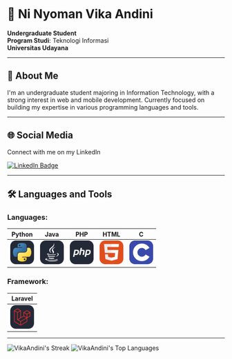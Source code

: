 # 🌟 Ni Nyoman Vika Andini

**Undergraduate Student**  
**Program Studi**: Teknologi Informasi  
**Universitas Udayana**

---

## 📌 About Me
I'm an undergraduate student majoring in Information Technology, with a strong interest in web and mobile development. Currently focused on building my expertise in various programming languages and tools.

---

## 🌐 Social Media
Connect with me on my LinkedIn

[![LinkedIn Badge](https://img.shields.io/badge/LinkedIn-0077B5?style=for-the-badge&logo=linkedin&logoColor=white)](https://www.linkedin.com/in/ni-nyoman-vika-andini-487997293) 

---

## 🛠️ Languages and Tools

### Languages:
| Python | Java | PHP | HTML | C |
|--------|------|-----|------|---|
| <img src="https://raw.githubusercontent.com/tandpfun/skill-icons/main/icons/Python-Dark.svg" width="55" height="55"/> | <img src="https://raw.githubusercontent.com/tandpfun/skill-icons/main/icons/Java-Dark.svg" width="55" height="55"/> | <img src="https://raw.githubusercontent.com/tandpfun/skill-icons/main/icons/PHP-Dark.svg" width="55" height="55"/> | <img src="https://raw.githubusercontent.com/tandpfun/skill-icons/main/icons/HTML.svg" width="55" height="55"/> | <img src="https://raw.githubusercontent.com/tandpfun/skill-icons/main/icons/C.svg" width="55" height="55"/> |

### Framework:
| Laravel |
|---------|
| <img src="https://raw.githubusercontent.com/tandpfun/skill-icons/main/icons/Laravel-Dark.svg" width="55" height="55"/> |

---

![VikaAndini's Streak](https://github-readme-streak-stats.herokuapp.com/?user=vikaandinii__&theme=default&hide_border=true)
![VikaAndini's Top Languages](https://github-readme-stats.vercel.app/api/top-langs/?username=vikaandinii__&theme=default&show_icons=true&hide_border=true&layout=compact)
